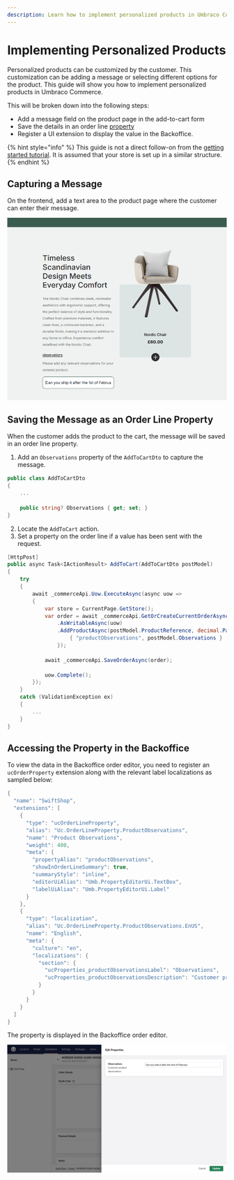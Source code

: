 ```yaml
---
description: Learn how to implement personalized products in Umbraco Commerce.
---
```


# Implementing Personalized Products

Personalized products can be customized by the customer. This customization can be adding a message or selecting different options for the product. This guide will show you how to implement personalized products in Umbraco Commerce.

This will be broken down into the following steps:

* Add a message field on the product page in the add-to-cart form
* Save the details in an order line [property](../key-concepts/properties.md)
* Register a UI extension to display the value in the Backoffice.

{% hint style="info" %}
This guide is not a direct follow-on from the [getting started tutorial](../tutorials/build-a-store/overview.md). It is assumed that your store is set up in a similar structure.
{% endhint %}

## Capturing a Message

On the frontend, add a text area to the product page where the customer can enter their message.

![Customer Message Field](images/personalized-products/observations-collapsed.png)

## Saving the Message as an Order Line Property

When the customer adds the product to the cart, the message will be saved in an order line property.

1. Add an `Observations` property of the `AddToCartDto` to capture the message.

```csharp
public class AddToCartDto
{
    ...

    public string? Observations { get; set; }
}
```

2. Locate the `AddToCart` action.
2. Set a property on the order line if a value has been sent with the request.

```csharp
[HttpPost]
public async Task<IActionResult> AddToCart(AddToCartDto postModel)
{
    try
    {
        await _commerceApi.Uow.ExecuteAsync(async uow =>
        {
            var store = CurrentPage.GetStore();
            var order = await _commerceApi.GetOrCreateCurrentOrderAsync(store.Id)
                .AsWritableAsync(uow)
                .AddProductAsync(postModel.ProductReference, decimal.Parse(postModel.Quantity), new Dictionary<string, string>{
                    { "productObservations", postModel.Observations }
                });

            await _commerceApi.SaveOrderAsync(order);

            uow.Complete();
        });
    }
    catch (ValidationException ex)
    {
        ...
    }
}
```

## Accessing the Property in the Backoffice

To view the data in the Backoffice order editor, you need to register an `ucOrderProperty` extension along with the relevant label localizations as sampled below:

````csharp
{
  "name": "SwiftShop",
  "extensions": [
    {
      "type": "ucOrderLineProperty",
      "alias": "Uc.OrderLineProperty.ProductObservations",
      "name": "Product Observations",
      "weight": 400,
      "meta": {
        "propertyAlias": "productObservations",
        "showInOrderLineSummary": true,
        "summaryStyle": "inline",
        "editorUiAlias": "Umb.PropertyEditorUi.TextBox",
        "labelUiAlias": "Umb.PropertyEditorUi.Label"
      }
    },
    {
      "type": "localization",
      "alias": "Uc.OrderLineProperty.ProductObservations.EnUS",
      "name": "English",
      "meta": {
        "culture": "en",
        "localizations": {
          "section": {
            "ucProperties_productObservationsLabel": "Observations",
            "ucProperties_productObservationsDescription": "Customer product observations"
          }
        }
      }
    }
  ]
}
````
The property is displayed in the Backoffice order editor.

![Backoffice Order Line Property](images/personalized-products/order-line-property.png)
